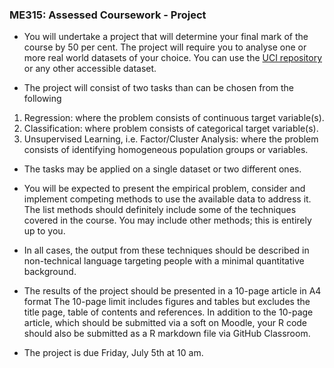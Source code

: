 ### ME315: Assessed Coursework - Project

*	You will undertake a project that will determine your final mark of the course by 50 per cent. The project will require you to analyse one or more real world datasets of your choice. You can use the [UCI repository](https://archive.ics.uci.edu/ml/index.php) or any other accessible dataset. 

*	The project will consist of two tasks than can be chosen from the following 
 1.	Regression: where the problem consists of continuous target variable(s). 
 2.	Classification: where problem consists of categorical target variable(s). 
 3.	Unsupervised Learning, i.e. Factor/Cluster Analysis: where the problem consists of identifying homogeneous population groups or variables.

*	The tasks may be applied on a single dataset or two different ones.

*	You will be expected to present the empirical problem, consider and implement competing methods to use the available data to address it. The list methods should definitely include some of the techniques covered in the course. You may include other methods; this is entirely up to you.  

*	In all cases, the output from these techniques should be described in non-technical language targeting people with a minimal quantitative background.

*	The results of the project should be presented in a 10-page article in A4 format The 10-page limit includes figures and tables but excludes the title page, table of contents and references.  In addition to the 10-page article, which should be submitted via a soft on Moodle, your R code should also be submitted as a R markdown file via GitHub Classroom.

*	The project is due Friday, July 5th at 10 am.
